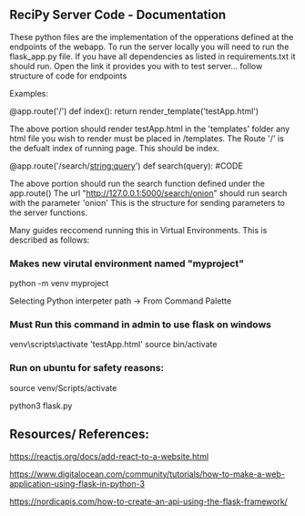 ## ReciPy Server Code - Documentation

These python files are the implementation of the opperations defined at the endpoints of the webapp.
To run the server locally you will need to run the flask_app.py file. If you have all dependencies as
listed in requirements.txt it should run. Open the link it provides you with to test server... follow structure of
code for endpoints

Examples:

@app.route('/')
def index():
   return render_template('testApp.html')

The above portion should render testApp.html in the 'templates' folder
any html file you wish to render must be placed in /templates. The Route '/'
is the defualt index of running page. This should be index.

@app.route('/search/<string:query>')
def search(query):
  #CODE

The above portion should run the search function defined under the app.route()
The url "http://127.0.0.1:5000/search/onion" should run search with the parameter 'onion'
This is the structure for sending parameters to the server functions.

Many guides reccomend running this in Virtual Environments. This is described as follows:
### Makes new virutal environment named "myproject"  
python -m venv myproject

Selecting Python interpeter path -> From Command Palette

### Must Run this command in admin to use flask on windows
venv\scripts\activate 
'testApp.html' source bin/activate

### Run on ubuntu for safety reasons: 
source venv/Scripts/activate

python3 flask.py

## Resources/ References:
https://reactjs.org/docs/add-react-to-a-website.html

https://www.digitalocean.com/community/tutorials/how-to-make-a-web-application-using-flask-in-python-3

https://nordicapis.com/how-to-create-an-api-using-the-flask-framework/


